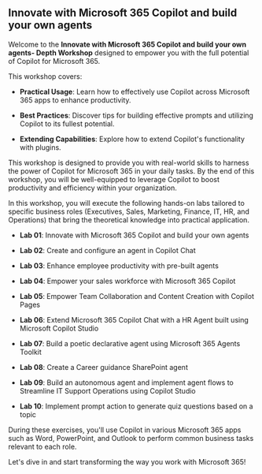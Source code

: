 ## Innovate with Microsoft 365 Copilot and build your own agents

Welcome to the **Innovate with Microsoft 365 Copilot and build your own agents- Depth Workshop**
designed to empower you with the full potential of Copilot for Microsoft 365. 

This workshop covers:

- **Practical Usage**: Learn how to effectively use Copilot across
  Microsoft 365 apps to enhance productivity.

- **Best Practices**: Discover tips for building effective prompts and
  utilizing Copilot to its fullest potential.

- **Extending Capabilities**: Explore how to extend Copilot's
  functionality with plugins.

This workshop is designed to provide you with real-world skills to
harness the power of Copilot for Microsoft 365 in your daily tasks. By
the end of this workshop, you will be well-equipped to leverage Copilot to
boost productivity and efficiency within your organization.

In this workshop, you will execute the following hands-on labs tailored
to specific business roles (Executives, Sales, Marketing, Finance, IT,
HR, and Operations) that bring the theoretical knowledge into practical
application.

- **Lab 01**: Innovate with Microsoft 365 Copilot and build your own agents

- **Lab 02**: Create and configure an agent in Copilot Chat

- **Lab 03**: Enhance employee productivity with pre-built agents

- **Lab 04**: Empower your sales workforce with Microsoft 365 Copilot

- **Lab 05**: Empower Team Collaboration and Content Creation with Copilot Pages

- **Lab 06**: Extend Microsoft 365 Copilot Chat with a HR Agent built using Microsoft Copilot Studio

- **Lab 07**: Build a poetic declarative agent using Microsoft 365 Agents Toolkit

- **Lab 08**: Create a Career guidance SharePoint agent

- **Lab 09**: Build an autonomous agent and implement agent flows to Streamline IT Support Operations using Copilot Studio

- **Lab 10**: Implement prompt action to generate quiz questions based on a topic

During these exercises, you'll use Copilot in various Microsoft 365 apps
such as Word, PowerPoint, and Outlook to perform common business tasks
relevant to each role.

Let's dive in and start transforming the way you work with Microsoft
365!

